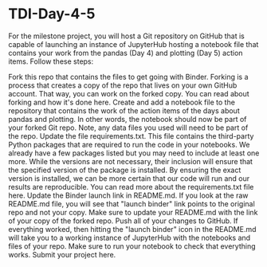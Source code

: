# TDI-Day-4-5

For the milestone project, you will host a Git repository on GitHub that is capable of launching an instance of JupyterHub hosting a notebook file that contains your work from the pandas (Day 4) and plotting (Day 5) action items. Follow these steps:

Fork this repo that contains the files to get going with Binder. Forking is a process that creates a copy of the repo that lives on your own GitHub account. That way, you can work on the forked copy. You can read about forking and how it's done here.
Create and add a notebook file to the repository that contains the work of the action items of the days about pandas and plotting. In other words, the notebook should now be part of your forked Git repo. Note, any data files you used will need to be part of the repo.
Update the file requirements.txt. This file contains the third-party Python packages that are required to run the code in your notebooks. We already have a few packages listed but you may need to include at least one more. While the versions are not necessary, their inclusion will ensure that the specified version of the package is installed. By ensuring the exact version is installed, we can be more certain that our code will run and our results are reproducible. You can read more about the requirements.txt file here.
Update the Binder launch link in README.md. If you look at the raw README.md file, you will see that "launch binder" link points to the original repo and not your copy. Make sure to update your README.md with the link of your copy of the forked repo.
Push all of your changes to GitHub. If everything worked, then hitting the "launch binder" icon in the README.md will take you to a working instance of JupyterHub with the notebooks and files of your repo. Make sure to run your notebook to check that everything works.
Submit your project here.
